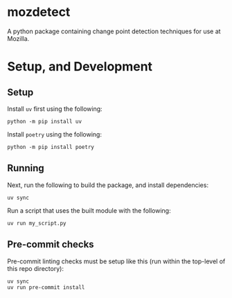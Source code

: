 # mozdetect
A python package containing change point detection techniques for use at Mozilla.

# Setup, and Development

## Setup

Install `uv` first using the following:

```
python -m pip install uv
```

Install `poetry` using the following:

```
python -m pip install poetry
```

## Running

Next, run the following to build the package, and install dependencies:

```
uv sync
```

Run a script that uses the built module with the following:

```
uv run my_script.py
```

## Pre-commit checks

Pre-commit linting checks must be setup like this (run within the top-level of this repo directory):

```
uv sync
uv run pre-commit install
```
